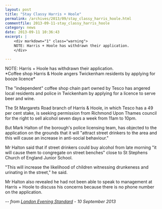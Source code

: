 ```yaml
---
layout: post
title: "Stay Classy Harris + Hoole"
permalink: /archives/2013/09/stay_classy_harris_hoole.html
commentfile: 2013-09-11-stay_classy_harris_hoole
category: news
date: 2013-09-11 10:36:43
excerpt: |
    <div markdown="1" class="warning">
    NOTE: Harris + Hoole has withdrawn their application.
    </div>

---
```


<div markdown="1" class="warning">
NOTE: Harris + Hoole has withdrawn their application.

</div>
<div markdown="1" class="box">
*Coffee shop Harris & Hoole angers Twickenham residents by applying for booze licence*

The "independent" coffee shop chain part owned by Tesco has angered local residents and police in Twickenham by applying for a licence to serve beer and wine.

The St Margarets Road branch of Harris & Hoole, in which Tesco has a 49 per cent stake, is seeking permission from Richmond Upon Thames council for the right to sell alcohol seven days a week from 11am to 10pm.

But Mark Halton of the borough's police licensing team, has objected to the application on the grounds that it will "attract street drinkers to the area and this will cause an increase in anti-social behaviour."

Mr Halton said that if street drinkers could buy alcohol from late morning "it will cause them to congregate on street benches" close to St Stephens Church of England Junior School.

"This will increase the likelihood of children witnessing drunkeness and urinating in the street," he said.

Mr Halton also revealed he had not been able to speak to management at Harris + Hoole to discuss his concerns because there is no phone number on the application.

<cite>-- from [London Evening Standard](http://www.standard.co.uk/news/london/coffee-shop-harris--hoole-angers-twickenham-residents-by-applying-for-booze-licence-8806406.html) - 10 September 2013</cite>

</div>
